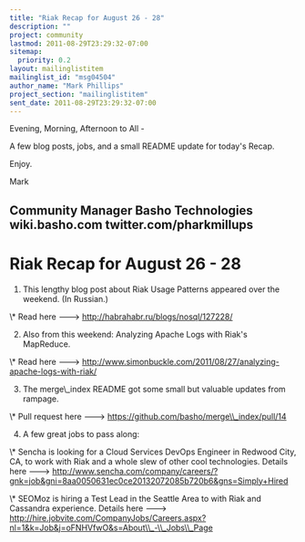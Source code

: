 ```yaml
---
title: "Riak Recap for August 26 - 28"
description: ""
project: community
lastmod: 2011-08-29T23:29:32-07:00
sitemap:
  priority: 0.2
layout: mailinglistitem
mailinglist_id: "msg04504"
author_name: "Mark Phillips"
project_section: "mailinglistitem"
sent_date: 2011-08-29T23:29:32-07:00
---
```



Evening, Morning, Afternoon to All -

A few blog posts, jobs, and a small README update for today's Recap.

Enjoy.

Mark

Community Manager
Basho Technologies
wiki.basho.com
twitter.com/pharkmillups
------------------------------------

Riak Recap for August 26 - 28
====================== 

1) This lengthy blog post about Riak Usage Patterns appeared over the
weekend. (In Russian.)

\\* Read here ---&gt; http://habrahabr.ru/blogs/nosql/127228/

2) Also from this weekend: Analyzing Apache Logs with Riak's MapReduce.

\\* Read here ---&gt;
http://www.simonbuckle.com/2011/08/27/analyzing-apache-logs-with-riak/

3) The merge\\_index README got some small but valuable updates from rampage.

\\* Pull request here ---&gt; https://github.com/basho/merge\\_index/pull/14

4) A few great jobs to pass along:

\\* Sencha is looking for a Cloud Services DevOps Engineer in Redwood
City, CA, to work with Riak and a whole slew of other cool
technologies. Details here ---&gt;
http://www.sencha.com/company/careers/?gnk=job&gni=8aa0050631ec0ce20132072085b720b6&gns=Simply+Hired

\\* SEOMoz is hiring a Test Lead in the Seattle Area to with Riak and
Cassandra experience. Details here ---&gt;
http://hire.jobvite.com/CompanyJobs/Careers.aspx?nl=1&k=Job&j=oFNHVfwO&s=About\\_-\\_Jobs\\_Page

